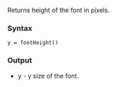 Returns height of the font in pixels.

### Syntax
    y = fontHeight()

### Output

* y - y size of the font.